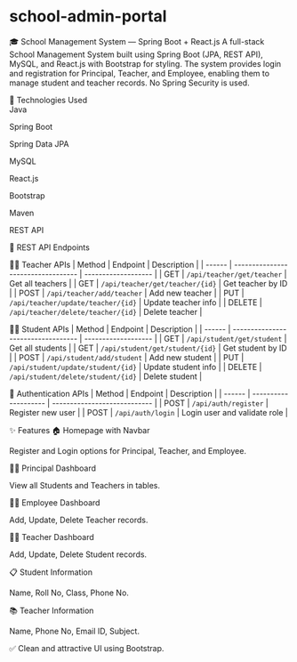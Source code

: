 # school-admin-portal
🎓 School Management System — Spring Boot + React.js
A full-stack School Management System built using Spring Boot (JPA, REST API), MySQL, and React.js with Bootstrap for styling. The system provides login and registration for Principal, Teacher, and Employee, enabling them to manage student and teacher records. No Spring Security is used.

🔧 Technologies Used  
Java

Spring Boot

Spring Data JPA

MySQL

React.js

Bootstrap

Maven

REST API

📡 REST API Endpoints

🧑‍🏫 Teacher APIs
| Method | Endpoint                           | Description         |
| ------ | ---------------------------------- | ------------------- |
| GET    | `/api/teacher/get/teacher`         | Get all teachers    |
| GET    | `/api/teacher/get/teacher/{id}`    | Get teacher by ID   |
| POST   | `/api/teacher/add/teacher`         | Add new teacher     |
| PUT    | `/api/teacher/update/teacher/{id}` | Update teacher info |
| DELETE | `/api/teacher/delete/teacher/{id}` | Delete teacher      |

👨‍🎓 Student APIs
| Method | Endpoint                           | Description         |
| ------ | ---------------------------------- | ------------------- |
| GET    | `/api/student/get/student`         | Get all students    |
| GET    | `/api/student/get/student/{id}`    | Get student by ID   |
| POST   | `/api/student/add/student`         | Add new student     |
| PUT    | `/api/student/update/student/{id}` | Update student info |
| DELETE | `/api/student/delete/student/{id}` | Delete student      |

🔐 Authentication APIs
| Method | Endpoint             | Description                  |
| ------ | -------------------- | ---------------------------- |
| POST   | `/api/auth/register` | Register new user            |
| POST   | `/api/auth/login`    | Login user and validate role |


✨ Features
🏠 Homepage with Navbar

Register and Login options for Principal, Teacher, and Employee.

👨‍🏫 Principal Dashboard

View all Students and Teachers in tables.

🧑‍💼 Employee Dashboard

Add, Update, Delete Teacher records.

👩‍🏫 Teacher Dashboard

Add, Update, Delete Student records.

📋 Student Information

Name, Roll No, Class, Phone No.

📚 Teacher Information

Name, Phone No, Email ID, Subject.

✅ Clean and attractive UI using Bootstrap.





